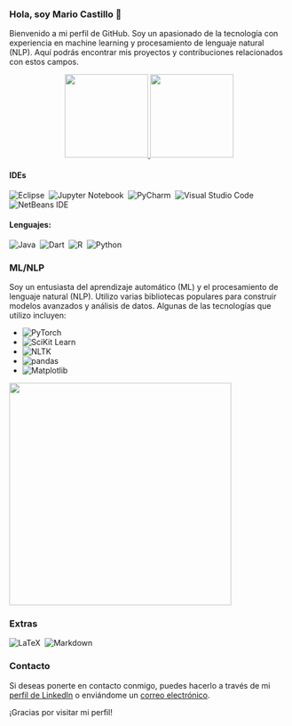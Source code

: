 ### Hola, soy Mario Castillo 👋

Bienvenido a mi perfil de GitHub. Soy un apasionado de la tecnología con experiencia en machine learning y procesamiento de lenguaje natural (NLP). Aquí podrás encontrar mis proyectos y contribuciones relacionados con estos campos.

<div align="center">
  <a href="https://github.com/MarioCastilloSan">
    <img height="150em" src="https://github-readme-stats.vercel.app/api?username=MarioCastilloSan&show_icons=true&theme=merko&include_all_commits=true&count_private=true"/>
    <img height="150em" src="https://github-readme-stats.vercel.app/api/top-langs/?username=MarioCastilloSan&layout=compact"/>
  </a>
</div>

#### IDEs
![Eclipse](https://img.shields.io/badge/Eclipse-FE7A16.svg?style=for-the-badge&logo=Eclipse&logoColor=white)&nbsp;
![Jupyter Notebook](https://img.shields.io/badge/Jupyter-%23FA0F00.svg?style=for-the-badge&logo=Jupyter&logoColor=white)&nbsp;
![PyCharm](https://img.shields.io/badge/PyCharm-143?style=for-the-badge&logo=PyCharm&logoColor=black&color=black&labelColor=green)&nbsp;
![Visual Studio Code](https://img.shields.io/badge/Visual%20Studio%20Code-0078d7.svg?style=for-the-badge&logo=visual-studio-code&logoColor=white)&nbsp;
![NetBeans IDE](https://img.shields.io/badge/NetBeansIDE-1B6AC6.svg?style=for-the-badge&logo=apache-netbeans-ide&logoColor=white)&nbsp;

#### Lenguajes:
![Java](https://img.shields.io/badge/Java-ED8B00?style=for-the-badge&logo=java&logoColor=white)&nbsp;
![Dart](https://img.shields.io/badge/Dart-%230175C2.svg?style=for-the-badge&logo=dart&logoColor=white)&nbsp;
![R](https://img.shields.io/badge/R-%23276DC3.svg?style=for-the-badge&logo=r&logoColor=white)&nbsp;
![Python](https://img.shields.io/badge/Python-3776AB?style=for-the-badge&logo=python&logoColor=white)&nbsp;


### ML/NLP

Soy un entusiasta del aprendizaje automático (ML) y el procesamiento de lenguaje natural (NLP). Utilizo varias bibliotecas populares para construir modelos avanzados y análisis de datos. Algunas de las tecnologías que utilizo incluyen:
- ![PyTorch](https://img.shields.io/badge/PyTorch-%23EE4C2C.svg?style=for-the-badge&logo=PyTorch&logoColor=white)
- ![SciKit Learn](https://img.shields.io/badge/SciKit%20Learn-%23F7931E.svg?style=for-the-badge&logo=scikit-learn&logoColor=white)
- ![NLTK](https://img.shields.io/badge/NLTK-%234A4A4A.svg?style=for-the-badge&logo=NLTK&logoColor=white)
- ![pandas](https://img.shields.io/badge/pandas-%23150458.svg?style=for-the-badge&logo=pandas&logoColor=white)
- ![Matplotlib](https://img.shields.io/badge/matplotlib-%23FFFFFF.svg?style=for-the-badge&logo=Matplotlib&logoColor=white)


<img src="https://github.com/Anmol-Baranwal/Cool-GIFs-For-GitHub/assets/74038190/7b282ec6-fcc3-4600-90a7-2c3140549f58" width="400">



### Extras 
![LaTeX](https://img.shields.io/badge/LaTeX-%23008080.svg?style=for-the-badge&logo=LaTeX&logoColor=white)&nbsp;
![Markdown](https://img.shields.io/badge/Markdown-%23000000.svg?style=for-the-badge&logo=Markdown&logoColor=white)&nbsp;

### Contacto

Si deseas ponerte en contacto conmigo, puedes hacerlo a través de mi [perfil de LinkedIn](https://www.linkedin.com/in/mariocastillosan/) o enviándome un [correo electrónico](mailto:mariocastillosan@gmail.com).

¡Gracias por visitar mi perfil!
